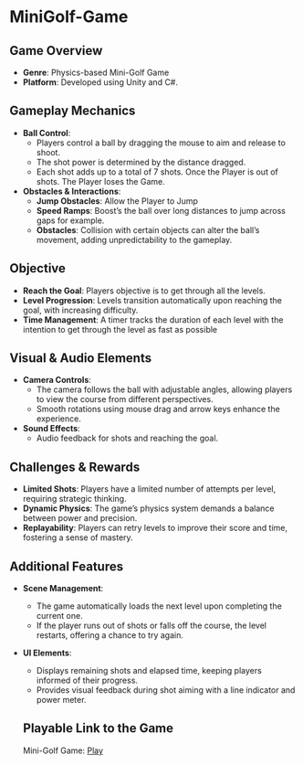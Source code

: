 # MiniGolf-Game

## Game Overview
- **Genre**: Physics-based Mini-Golf Game
- **Platform**: Developed using Unity and C#.

## Gameplay Mechanics
- **Ball Control**: 
  - Players control a ball by dragging the mouse to aim and release to shoot.
  - The shot power is determined by the distance dragged.
  - Each shot adds up to a total of 7 shots. Once the Player is out of shots. The Player loses the Game.
- **Obstacles & Interactions**:
  - **Jump Obstacles**: Allow the Player to Jump
  - **Speed Ramps**: Boost’s the ball over long distances to jump across gaps for example.
  - **Obstacles**: Collision with certain objects can alter the ball’s movement, adding unpredictability to the gameplay.

## Objective
- **Reach the Goal**: Players objective is to get through all the levels.
- **Level Progression**: Levels transition automatically upon reaching the goal, with increasing difficulty.
- **Time Management**: A timer tracks the duration of each level with the intention to get through the level as fast as possible

## Visual & Audio Elements
- **Camera Controls**:
  - The camera follows the ball with adjustable angles, allowing players to view the course from different perspectives.
  - Smooth rotations using mouse drag and arrow keys enhance the experience.
- **Sound Effects**:
  - Audio feedback for shots and reaching the goal.

## Challenges & Rewards
- **Limited Shots**: Players have a limited number of attempts per level, requiring strategic thinking.
- **Dynamic Physics**: The game’s physics system demands a balance between power and precision.
- **Replayability**: Players can retry levels to improve their score and time, fostering a sense of mastery.

## Additional Features
- **Scene Management**: 
  - The game automatically loads the next level upon completing the current one.
  - If the player runs out of shots or falls off the course, the level restarts, offering a chance to try again.
- **UI Elements**:
  - Displays remaining shots and elapsed time, keeping players informed of their progress.
  - Provides visual feedback during shot aiming with a line indicator and power meter.

  ## Playable Link to the Game

  Mini-Golf Game:
  [Play](https://play.unity.com/en/games/f3156992-f8f4-44f2-a8a8-7a40e23a0d57/mini-golf-game)